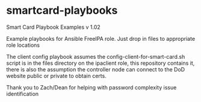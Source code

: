 # smartcard-playbooks
Smart Card Playbook Examples v 1.02

Example playbooks for Ansible FreeIPA role.  Just drop in files to appropriate role locations

The client config playbook assumes the config-client-for-smart-card.sh script is in the files directory on the ipaclient role, this repository contains it, there is also the assumption the controller node can connect to the DoD website public or private to obtain certs.

Thank you to Zach/Dean for helping with password complexity issue identification
